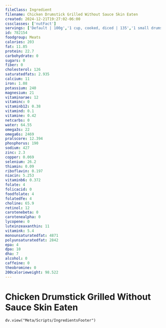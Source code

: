 ```yaml
---
fileClass: Ingredient
filename: Chicken Drumstick Grilled Without Sauce Skin Eaten
created: 2024-12-21T19:27:02-06:00
cssclasses: ['nutFact']
servings: ['Default | 100g','1 cup, cooked, diced | 135','1 small drumstick | 45','1 medium drumstick | 60','1 large drumstick | 80','1 drumstick, ns as to size | 60','1 oz, cooked | 28']
id: 782154
foodgroup: Meats
calories: 203
fat: 11.85
protein: 22.7
carbohydrate: 0
sugars: 0
fiber: 0
cholesterol: 126
saturatedfats: 2.935
calcium: 11
iron: 1.08
potassium: 240
magnesium: 21
vitaminarae: 12
vitaminc: 0
vitaminb12: 0.38
vitamind: 0.1
vitamine: 0.42
netcarbs: 0
water: 64.55
omega3s: 22
omega6s: 2469
pralscore: 12.394
phosphorus: 190
sodium: 427
zinc: 2.3
copper: 0.069
selenium: 26.2
thiamin: 0.09
riboflavin: 0.197
niacin: 5.253
vitaminb6: 0.372
folate: 4
folicacid: 0
foodfolate: 4
folatedfe: 4
choline: 65.9
retinol: 12
carotenebeta: 0
carotenealpha: 0
lycopene: 0
luteinzeaxanthin: 11
vitamink: 5.4
monounsaturatedfat: 4871
polyunsaturatedfat: 2842
epa: 4
dpa: 10
dha: 7
alcohol: 0
caffeine: 0
theobromine: 0
200calorieweight: 98.522
---
```


# Chicken Drumstick Grilled Without Sauce Skin Eaten

```dataviewjs
dv.view("Meta/Scripts/IngredientsFooter")
```